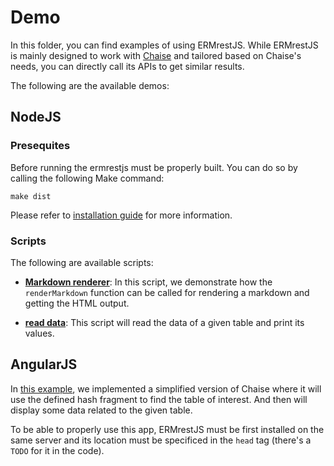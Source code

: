 # Demo

In this folder, you can find examples of using ERMrestJS. While ERMrestJS is mainly designed to work with [Chaise](https://github.com/informatics-isi-edu/chaise) and tailored based on Chaise's needs, you can directly call its APIs to get similar results.

The following are the available demos:

## NodeJS

### Presequites

Before running the ermrestjs must be properly built. You can do so by calling the following Make command:

```
make dist
```

Please refer to [installation guide](../docs/user-docs/installation.md) for more information.

### Scripts

The following are available scripts:

- [**Markdown renderer**](nodejs/markdown-render.js): In this script, we demonstrate how the `renderMarkdown` function can be called for rendering a markdown and getting the HTML output.

- [**read data**](nodejs/read-data.js): This script will read the data of a given table and print its values.

## AngularJS

In [this example](angularjs/sample.app.js), we implemented a simplified version of Chaise where it will use the defined hash fragment to find the table of interest. And then will display some data related to the given table.

To be able to properly use this app, ERMrestJS must be first installed on the same server and its location must be specificed in the `head` tag (there's a `TODO` for it in the code).


